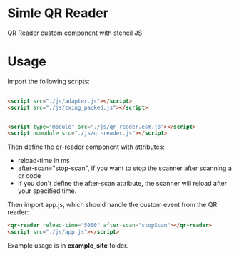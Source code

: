 # Simle QR Reader 
QR Reader custom component with stencil JS

# Usage

Import the following scripts:

```html
	
<script src="./js/adapter.js"></script> 
<script src="./js/zxing_packed.js"></script>


<script type="module" src="./js/qr-reader.esm.js"></script>
<script nomodule src="./js/qr-reader.js"></script>
```

Then define the qr-reader component with attributes: 

* reload-time in ms
* after-scan="stop-scan", if you want to stop the scanner after scanning a qr code
* if you don't define the after-scan attribute, the scanner will reload after your specified time.



Then import app.js, which should handle the custom event from the QR reader:

```html
<qr-reader reload-time="5000" after-scan="stopScan"></qr-reader>
<script src="./js/app.js"></script>
```


Example usage is in **example_site** folder.
